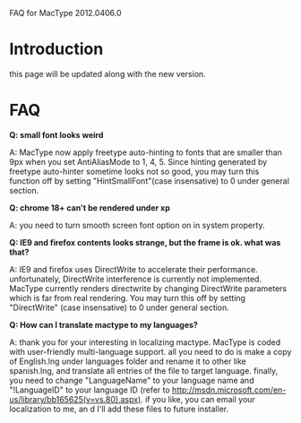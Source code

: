 FAQ for MacType 2012.0406.0

# Introduction #

this page will be updated along with the new version.

# FAQ #


**Q: small font looks weird**

A: MacType now apply freetype auto-hinting to fonts that are smaller than 9px when you set AntiAliasMode to 1, 4, 5. Since hinting generated by freetype auto-hinter sometime looks not so good, you may turn this function off by setting "HintSmallFont"(case insensative) to 0 under general section.


**Q: chrome 18+ can't be rendered under xp**

A: you need to turn smooth screen font option on in system property.



**Q: IE9 and firefox contents looks strange, but the frame is ok. what was that?**

A: IE9 and firefox uses DirectWrite to accelerate their performance. unfortunately, DirectWrite interference is currently not implemented. MacType currently renders directwrite by changing DirectWrite parameters which is far from real rendering. You may turn this off by setting "DirectWrite" (case insensative) to 0 under general section.



**Q: How can I translate mactype to my languages?**

A: thank you for your interesting in localizing mactype. MacType is coded with user-friendly multi-language support. all you need to do is make a copy of English.lng under languages folder and rename it to other like spanish.lng, and translate all entries of the file to target language. finally, you need to change "LanguageName" to your language name and "!LanguageID" to your language ID (refer to http://msdn.microsoft.com/en-us/library/bb165625(v=vs.80).aspx). if you like, you can email your localization to me, an d I'll add these files to future installer.